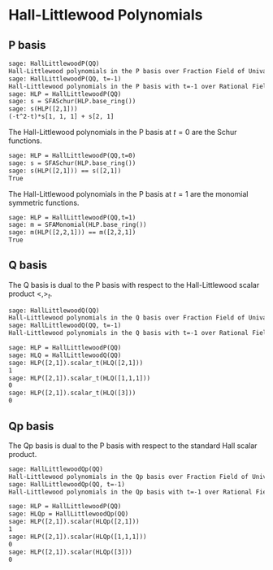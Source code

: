 

# Hall-Littlewood Polynomials


## P basis


```txt
sage: HallLittlewoodP(QQ)
Hall-Littlewood polynomials in the P basis over Fraction Field of Univariate Polynomial Ring in t over Rational Field
sage: HallLittlewoodP(QQ, t=-1)
Hall-Littlewood polynomials in the P basis with t=-1 over Rational Field
sage: HLP = HallLittlewoodP(QQ)
sage: s = SFASchur(HLP.base_ring())
sage: s(HLP([2,1]))
(-t^2-t)*s[1, 1, 1] + s[2, 1]
```
The Hall-Littlewood polynomials in the P basis at $t = 0$ are the Schur functions. 
```txt
sage: HLP = HallLittlewoodP(QQ,t=0)
sage: s = SFASchur(HLP.base_ring())
sage: s(HLP([2,1])) == s([2,1])
True
```
The Hall-Littlewood polynomials in the P basis at $t = 1$ are the monomial symmetric functions. 
```txt
sage: HLP = HallLittlewoodP(QQ,t=1)
sage: m = SFAMonomial(HLP.base_ring())
sage: m(HLP([2,2,1])) == m([2,2,1])
True
```

## Q basis

The Q basis is dual to the P basis with respect to the Hall-Littlewood scalar product $<,>_t$. 
```txt
sage: HallLittlewoodQ(QQ)
Hall-Littlewood polynomials in the Q basis over Fraction Field of Univariate Polynomial Ring in t over Rational Field
sage: HallLittlewoodQ(QQ, t=-1)
Hall-Littlewood polynomials in the Q basis with t=-1 over Rational Field
```

```txt
sage: HLP = HallLittlewoodP(QQ)
sage: HLQ = HallLittlewoodQ(QQ)
sage: HLP([2,1]).scalar_t(HLQ([2,1]))
1
sage: HLP([2,1]).scalar_t(HLQ([1,1,1]))
0
sage: HLP([2,1]).scalar_t(HLQ([3]))
0
```

## Qp basis

The Qp basis is dual to the P basis with respect to the standard Hall scalar product. 
```txt
sage: HallLittlewoodQp(QQ)
Hall-Littlewood polynomials in the Qp basis over Fraction Field of Univariate Polynomial Ring in t over Rational Field
sage: HallLittlewoodQp(QQ, t=-1)
Hall-Littlewood polynomials in the Qp basis with t=-1 over Rational Field
```

```txt
sage: HLP = HallLittlewoodP(QQ)
sage: HLQp = HallLittlewoodQp(QQ)
sage: HLP([2,1]).scalar(HLQp([2,1]))
1
sage: HLP([2,1]).scalar(HLQp([1,1,1]))
0
sage: HLP([2,1]).scalar(HLQp([3]))
0
```